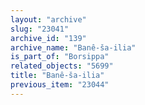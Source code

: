 ```yaml
---
layout: "archive"
slug: "23041"
archive_id: "139"
archive_name: "Banê-ša-ilia"
is_part_of: "Borsippa"
related_objects: "5699"
title: "Banê-ša-ilia"
previous_item: "23044"
---
```

